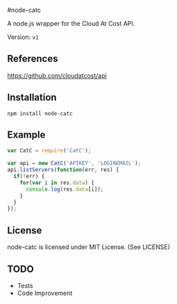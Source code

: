 #node-catc

A node.js wrapper for the Cloud At Cost API.

Version: `v1`

## References
https://github.com/cloudatcost/api

## Installation
`npm install node-catc`

## Example

```js
var CatC = require('CatC');

var api = new CatC('APIKEY', 'LOGINEMAIL');
api.listServers(function(err, res) {
  if(!err) {
    for(var i in res.data) {
      console.log(res.data[i]);
    }
  }
});
```
## License
node-catc is licensed under MIT License. (See LICENSE)

## TODO
* Tests
* Code Improvement
